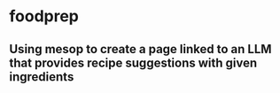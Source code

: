 # foodprep

## Using mesop to create a page linked to an LLM that provides recipe suggestions with given ingredients
